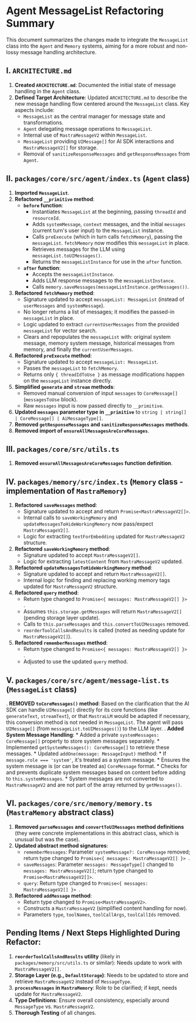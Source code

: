 # Agent MessageList Refactoring Summary

This document summarizes the changes made to integrate the `MessageList` class into the `Agent` and `Memory` systems, aiming for a more robust and non-lossy message handling architecture.

## I. `ARCHITECTURE.md`

1.  **Created `ARCHITECTURE.md`**: Documented the initial state of message handling in the `Agent` class.
2.  **Defined Target Architecture**: Updated `ARCHITECTURE.md` to describe the new message handling flow centered around the `MessageList` class. Key aspects include:
    *   `MessageList` as the central manager for message state and transformations.
    *   `Agent` delegating message operations to `MessageList`.
    *   Internal use of `MastraMessageV2` within `MessageList`.
    *   `MessageList` providing `UIMessage[]` for AI SDK interactions and `MastraMessageV2[]` for storage.
    *   Removal of `sanitizeResponseMessages` and `getResponseMessages` from `Agent`.

## II. `packages/core/src/agent/index.ts` (`Agent` class)

1.  **Imported `MessageList`**.
2.  **Refactored `__primitive` method**:
    *   **`before` function**:
        *   Instantiates `MessageList` at the beginning, passing `threadId` and `resourceId`.
        *   Adds `systemMessage`, `context` messages, and the initial `messages` (current turn's user input) to the `MessageList` instance.
        *   Calls `preExecute` (which in turn calls `fetchMemory`), passing the `messageList`. `fetchMemory` now modifies this `messageList` in place.
        *   Retrieves messages for the LLM using `messageList.toUIMessages()`.
        *   Returns the `messageListInstance` for use in the `after` function.
    *   **`after` function**:
        *   Accepts the `messageListInstance`.
        *   Adds LLM response messages to the `messageListInstance`.
        *   Calls `memory.saveMessages(messageListInstance.getMessages())`.
3.  **Refactored `fetchMemory` method**:
    *   Signature updated to accept `messageList: MessageList` (instead of `userMessages` and `systemMessage`).
    *   No longer returns a list of messages; it modifies the passed-in `messageList` in place.
    *   Logic updated to extract `currentUserMessages` from the provided `messageList` for vector search.
    *   Clears and repopulates the `messageList` with: original system message, memory system message, historical messages from memory, and finally the `currentUserMessages`.
4.  **Refactored `preExecute` method**:
    *   Signature updated to accept `messageList: MessageList`.
    *   Passes the `messageList` to `fetchMemory`.
    *   Returns only `{ threadIdToUse }` as message modifications happen on the `messageList` instance directly.
5.  **Simplified `generate` and `stream` methods**:
    *   Removed manual conversion of input `messages` to `CoreMessage[]` (`messagesToUse` block).
    *   Raw `messages` input is now passed directly to `__primitive`.
6.  **Updated `messages` parameter type in `__primitive`** to `string | string[] | CoreMessage[] | AiMessageType[]`.
7.  **Removed `getResponseMessages` and `sanitizeResponseMessages` methods**.
8.  **Removed import of `ensureAllMessagesAreCoreMessages`**.

## III. `packages/core/src/utils.ts`

1.  **Removed `ensureAllMessagesAreCoreMessages` function definition**.

## IV. `packages/memory/src/index.ts` (`Memory` class - implementation of `MastraMemory`)

1.  **Refactored `saveMessages` method**:
    *   Signature updated to accept and return `Promise<MastraMessageV2[]>`.
    *   Internal calls to `saveWorkingMemory` and `updateMessagesToHideWorkingMemory` now pass/expect `MastraMessageV2[]`.
    *   Logic for extracting `textForEmbedding` updated for `MastraMessageV2` structure.
2.  **Refactored `saveWorkingMemory` method**:
    *   Signature updated to accept `MastraMessageV2[]`.
    *   Logic for extracting `latestContent` from `MastraMessageV2` updated.
3.  **Refactored `updateMessagesToHideWorkingMemory` method**:
    *   Signature updated to accept and return `MastraMessageV2[]`.
    *   Internal logic for finding and replacing working memory tags updated for `MastraMessageV2` structure.
4.  **Refactored `query` method**:
    *   Return type changed to `Promise<{ messages: MastraMessageV2[] }> `.
    *   Assumes `this.storage.getMessages` will return `MastraMessageV2[]` (pending storage layer update).
    *   Calls to `this.parseMessages` and `this.convertToUIMessages` removed.
    *   `reorderToolCallsAndResults` is called (noted as needing update for `MastraMessageV2[]`).
5.  **Refactored `rememberMessages` method**:
    *   Return type changed to `Promise<{ messages: MastraMessageV2[] }> `.
    *   Adjusted to use the updated `query` method.

## V. `packages/core/src/agent/message-list.ts` (`MessageList` class)

.  **REMOVED `toCoreMessages()` method**: Based on the clarification that the AI SDK can handle `UIMessage[]` directly for its core functions (like `generateText`, `streamText`), or that `MastraLLM` would be adapted if necessary, this conversion method is not needed in `MessageList`. The agent will pass `UIMessage[]` (from `messageList.toUIMessages()`) to the LLM layer.
.  **Added System Message Handling**:
    *   Added a private `systemMessages: CoreMessage[]` property to store system messages separately.
    *   Implemented `getSystemMessages(): CoreMessage[]` to retrieve these messages.
    *   Updated `addOne(message: MessageInput)` method:
        *   If `message.role === 'system'`, it's treated as a system message.
        *   Ensures the system message is (or can be treated as) `CoreMessage` format.
        *   Checks for and prevents duplicate system messages based on content before adding to `this.systemMessages`.
        *   System messages are not converted to `MastraMessageV2` and are not part of the array returned by `getMessages()`.

## VI. `packages/core/src/memory/memory.ts` (`MastraMemory` abstract class)

1.  **Removed `parseMessages` and `convertToUIMessages` method definitions** (they were concrete implementations in this abstract class, which is unusual but was the case).
2.  **Updated abstract method signatures**:
    *   `rememberMessages`: Parameter `systemMessage?: CoreMessage` removed; return type changed to `Promise<{ messages: MastraMessageV2[] }> `.
    *   `saveMessages`: Parameter `messages: MessageType[]` changed to `messages: MastraMessageV2[]`; return type changed to `Promise<MastraMessageV2[]>`.
    *   `query`: Return type changed to `Promise<{ messages: MastraMessageV2[] }> `.
3.  **Refactored `addMessage` method**:
    *   Return type changed to `Promise<MastraMessageV2>`.
    *   Constructs a `MastraMessageV2` (simplified content handling for now).
    *   Parameters `type`, `toolNames`, `toolCallArgs`, `toolCallIds` removed.

## Pending Items / Next Steps Highlighted During Refactor:

1.  **`reorderToolCallsAndResults` utility** (likely in `packages/memory/src/utils.ts` or similar): Needs update to work with `MastraMessageV2[]`.
2.  **Storage Layer (e.g., `DefaultStorage`)**: Needs to be updated to store and retrieve `MastraMessageV2` instead of `MessageType`.
3.  **`processMessages` in `MastraMemory`**: Role to be clarified; if kept, needs update for `MastraMessageV2`.
4.  **Type Definitions**: Ensure overall consistency, especially around `MessageType` vs. `MastraMessageV2`.
5.  **Thorough Testing** of all changes.
